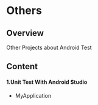 Others
=====================

## Overview
Other Projects about Android Test

## Content

#### 1.Unit Test With Android Studio

- MyApplication



